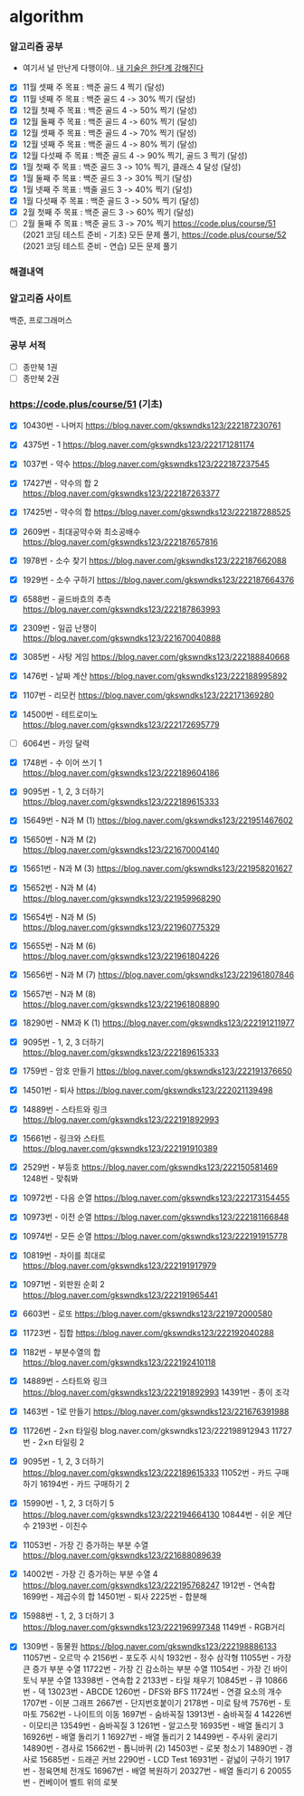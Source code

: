 # algorithm
### 알고리즘 공부 
- 여기서 널 만난게 다행이야.. [내 기술은 한단계 강해진다](https://post.naver.com/viewer/postView.nhn?volumeNo=10344655&memberNo=30453051)
- [x]  11월 셋째 주 목표 : 백준 골드 4 찍기 (달성)
- [x]  11월 넷째 주 목표 : 백준 골드 4 -> 30% 찍기 (달성)
- [x]  12월 첫째 주 목표 : 백준 골드 4 -> 50% 찍기 (달성) 
- [x]  12월 둘째 주 목표 : 백준 골드 4 -> 60% 찍기 (달성)
- [x]  12월 셋째 주 목표 : 백준 골드 4 -> 70% 찍기 (달성)
- [x]  12월 넷째 주 목표 : 백준 골드 4 -> 80% 찍기 (달성)
- [x]  12월 다섯째 주 목표 : 백준 골드 4 -> 90% 찍기, 골드 3 찍기 (달성)
- [x]  1월 첫째 주 목표 : 백준 골드 3 -> 10% 찍기, 클래스 4 달성 (달성)
- [x]  1월 둘째 주 목표 : 백준 골드 3 -> 30% 찍기 (달성)
- [x]  1월 넷째 주 목표 : 백줄 골드 3 -> 40% 찍기 (달성) 
- [x]  1월 다섯째 주 목표 : 백준 골드 3 -> 50% 찍기 (달성)
- [x]  2월 첫째 주 목표 : 백준 골드 3 -> 60% 찍기 (달성)
- [ ]  2월 둘째 주 목표 : 백준 골드 3 -> 70% 찍기 https://code.plus/course/51 (2021 코딩 테스트 준비 - 기초) 모든 문제 풀기, https://code.plus/course/52 (2021 코딩 테스트 준비 - 연습) 모든 문제 풀기

### 해결내역


### 알고리즘 사이트
백준, 프로그래머스

### 공부 서적
- [ ] 종만북 1권
- [ ] 종만북 2권

### https://code.plus/course/51 (기초)
- [x]  10430번 - 나머지 https://blog.naver.com/gkswndks123/222187230761
- [x]  4375번 - 1 https://blog.naver.com/gkswndks123/222171281174
- [x]  1037번 - 약수 https://blog.naver.com/gkswndks123/222187237545
- [x]  17427번 - 약수의 합 2 https://blog.naver.com/gkswndks123/222187263377
- [x]  17425번 - 약수의 합 https://blog.naver.com/gkswndks123/222187288525
- [x]  2609번 - 최대공약수와 최소공배수 https://blog.naver.com/gkswndks123/222187657816
- [x]  1978번 - 소수 찾기 https://blog.naver.com/gkswndks123/222187662088
- [x]  1929번 - 소수 구하기 https://blog.naver.com/gkswndks123/222187664376
- [x]  6588번 - 골드바흐의 추측 https://blog.naver.com/gkswndks123/222187863993
- [x]  2309번 - 일곱 난쟁이 https://blog.naver.com/gkswndks123/221670040888
- [x]  3085번 - 사탕 게임 https://blog.naver.com/gkswndks123/222188840668
- [x]  1476번 - 날짜 계산 https://blog.naver.com/gkswndks123/222188995892
- [x]  1107번 - 리모컨 https://blog.naver.com/gkswndks123/222171369280
- [x]  14500번 - 테트로미노 https://blog.naver.com/gkswndks123/222172695779
- [ ]  6064번 - 카잉 달력
- [x]  1748번 - 수 이어 쓰기 1 https://blog.naver.com/gkswndks123/222189604186
- [x]  9095번 - 1, 2, 3 더하기 https://blog.naver.com/gkswndks123/222189615333
- [x]  15649번 - N과 M (1) https://blog.naver.com/gkswndks123/221951467602
- [x]  15650번 - N과 M (2) https://blog.naver.com/gkswndks123/221670004140
- [x]  15651번 - N과 M (3) https://blog.naver.com/gkswndks123/221958201627
- [x]  15652번 - N과 M (4) https://blog.naver.com/gkswndks123/221959968290
- [x]  15654번 - N과 M (5) https://blog.naver.com/gkswndks123/221960775329
- [x]  15655번 - N과 M (6) https://blog.naver.com/gkswndks123/221961804226
- [x]  15656번 - N과 M (7) https://blog.naver.com/gkswndks123/221961807846
- [x]  15657번 - N과 M (8) https://blog.naver.com/gkswndks123/221961808890
- [x]  18290번 - NM과 K (1) https://blog.naver.com/gkswndks123/222191211977
- [x]  9095번 - 1, 2, 3 더하기 https://blog.naver.com/gkswndks123/222189615333
- [x]  1759번 - 암호 만들기 https://blog.naver.com/gkswndks123/222191376650
- [x]  14501번 - 퇴사 https://blog.naver.com/gkswndks123/222021139498
- [x]  14889번 - 스타트와 링크 https://blog.naver.com/gkswndks123/222191892993
- [x]  15661번 - 링크와 스타트 https://blog.naver.com/gkswndks123/222191910389
- [x]  2529번 - 부등호 https://blog.naver.com/gkswndks123/222150581469
1248번 - 맞춰봐
- [x]  10972번 - 다음 순열 https://blog.naver.com/gkswndks123/222173154455
- [x]  10973번 - 이전 순열 https://blog.naver.com/gkswndks123/222181166848
- [x]  10974번 - 모든 순열 https://blog.naver.com/gkswndks123/222191915778
- [x]  10819번 - 차이를 최대로 https://blog.naver.com/gkswndks123/222191917979
- [x]  10971번 - 외판원 순회 2 https://blog.naver.com/gkswndks123/222191965441
- [x]  6603번 - 로또 https://blog.naver.com/gkswndks123/221972000580
- [x]  11723번 - 집합 https://blog.naver.com/gkswndks123/222192040288
- [x]  1182번 - 부분수열의 합 https://blog.naver.com/gkswndks123/222192410118
- [x]  14889번 - 스타트와 링크 https://blog.naver.com/gkswndks123/222191892993
14391번 - 종이 조각
- [x]  1463번 - 1로 만들기 https://blog.naver.com/gkswndks123/221676391988
- [x]  11726번 - 2×n 타일링 blog.naver.com/gkswndks123/222198912943
11727번 - 2×n 타일링 2
- [x]  9095번 - 1, 2, 3 더하기 https://blog.naver.com/gkswndks123/222189615333
11052번 - 카드 구매하기
16194번 - 카드 구매하기 2
- [x] 15990번 - 1, 2, 3 더하기 5 https://blog.naver.com/gkswndks123/222194664130
10844번 - 쉬운 계단 수
2193번 - 이친수
- [x] 11053번 - 가장 긴 증가하는 부분 수열 https://blog.naver.com/gkswndks123/221688089639
- [x] 14002번 - 가장 긴 증가하는 부분 수열 4 https://blog.naver.com/gkswndks123/222195768247
1912번 - 연속합
1699번 - 제곱수의 합
14501번 - 퇴사
2225번 - 합분해
- [x] 15988번 - 1, 2, 3 더하기 3 https://blog.naver.com/gkswndks123/222196997348
1149번 - RGB거리
- [x] 1309번 - 동물원 https://blog.naver.com/gkswndks123/222198886133
11057번 - 오르막 수
2156번 - 포도주 시식
1932번 - 정수 삼각형
11055번 - 가장 큰 증가 부분 수열
11722번 - 가장 긴 감소하는 부분 수열
11054번 - 가장 긴 바이토닉 부분 수열
13398번 - 연속합 2
2133번 - 타일 채우기
10845번 - 큐
10866번 - 덱
13023번 - ABCDE
1260번 - DFS와 BFS
11724번 - 연결 요소의 개수
1707번 - 이분 그래프
2667번 - 단지번호붙이기
2178번 - 미로 탐색
7576번 - 토마토
7562번 - 나이트의 이동
1697번 - 숨바꼭질
13913번 - 숨바꼭질 4
14226번 - 이모티콘
13549번 - 숨바꼭질 3
1261번 - 알고스팟
16935번 - 배열 돌리기 3
16926번 - 배열 돌리기 1
16927번 - 배열 돌리기 2
14499번 - 주사위 굴리기
14890번 - 경사로
15662번 - 톱니바퀴 (2)
14503번 - 로봇 청소기
14890번 - 경사로
15685번 - 드래곤 커브
2290번 - LCD Test
16931번 - 겉넓이 구하기
1917번 - 정육면체 전개도
16967번 - 배열 복원하기
20327번 - 배열 돌리기 6
20055번 - 컨베이어 벨트 위의 로봇

